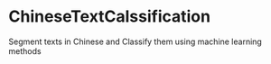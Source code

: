 # ChineseTextCalssification
Segment texts in Chinese and Classify them using machine learning methods

